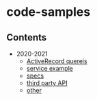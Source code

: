 # code-samples

## Contents
- 2020-2021
  - [ActiveRecord quereis](https://github.com/Avanera/code_examples/blob/master/2020-2021%20(Linkio)/ActiveRecord_queries)
  - [service example](https://github.com/Avanera/code_examples/tree/master/2020-2021%20(Linkio)/services)
  - [specs](https://github.com/Avanera/code_examples/tree/master/2020-2021%20(Linkio)/spec)
  - [third party API](https://github.com/Avanera/code_examples/tree/master/2020-2021%20(Linkio)/third_party_api/helpcrunch_api)
  - [other](https://github.com/Avanera/code_examples/tree/master/2020-2021%20(Linkio)/other)
